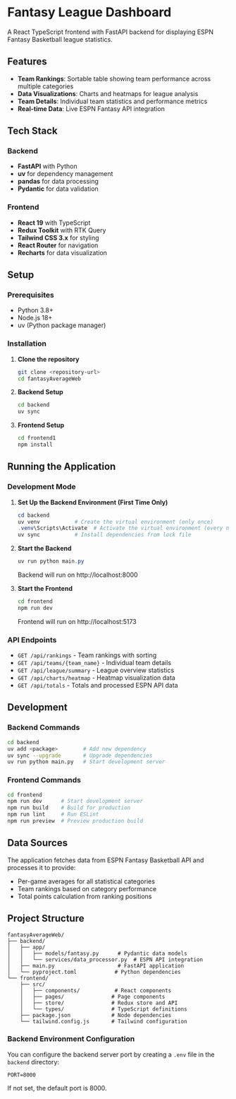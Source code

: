 # Fantasy League Dashboard

A React TypeScript frontend with FastAPI backend for displaying ESPN Fantasy Basketball league statistics.

## Features

- **Team Rankings**: Sortable table showing team performance across multiple categories
- **Data Visualizations**: Charts and heatmaps for league analysis
- **Team Details**: Individual team statistics and performance metrics
- **Real-time Data**: Live ESPN Fantasy API integration

## Tech Stack

### Backend
- **FastAPI** with Python
- **uv** for dependency management
- **pandas** for data processing
- **Pydantic** for data validation

### Frontend
- **React 19** with TypeScript
- **Redux Toolkit** with RTK Query
- **Tailwind CSS 3.x** for styling
- **React Router** for navigation
- **Recharts** for data visualization

## Setup

### Prerequisites
- Python 3.8+
- Node.js 18+
- uv (Python package manager)

### Installation

1. **Clone the repository**
   ```bash
   git clone <repository-url>
   cd fantasyAverageWeb
   ```

2. **Backend Setup**
   ```bash
   cd backend
   uv sync
   ```

3. **Frontend Setup**
   ```bash
   cd frontend1
   npm install
   ```

## Running the Application

### Development Mode

1. **Set Up the Backend Environment (First Time Only)**
   ```powershell
   cd backend
   uv venv           # Create the virtual environment (only once)
   .venv\Scripts\Activate  # Activate the virtual environment (every new terminal)
   uv sync           # Install dependencies from lock file
   ```

2. **Start the Backend**
   ```powershell
   uv run python main.py
   ```
   Backend will run on http://localhost:8000

2. **Start the Frontend**
   ```bash
   cd frontend
   npm run dev
   ```
   Frontend will run on http://localhost:5173

### API Endpoints

- `GET /api/rankings` - Team rankings with sorting
- `GET /api/teams/{team_name}` - Individual team details
- `GET /api/league/summary` - League overview statistics
- `GET /api/charts/heatmap` - Heatmap visualization data
- `GET /api/totals` - Totals and processed ESPN API data

## Development

### Backend Commands
```bash
cd backend
uv add <package>        # Add new dependency
uv sync --upgrade       # Upgrade dependencies
uv run python main.py   # Start development server
```

### Frontend Commands
```bash
cd frontend
npm run dev      # Start development server
npm run build    # Build for production
npm run lint     # Run ESLint
npm run preview  # Preview production build
```

## Data Sources

The application fetches data from ESPN Fantasy Basketball API and processes it to provide:
- Per-game averages for all statistical categories
- Team rankings based on category performance
- Total points calculation from ranking positions

## Project Structure

```
fantasyAverageWeb/
├── backend/
│   ├── app/
│   │   ├── models/fantasy.py      # Pydantic data models
│   │   └── services/data_processor.py  # ESPN API integration
│   ├── main.py                    # FastAPI application
│   └── pyproject.toml            # Python dependencies
└── frontend/
    ├── src/
    │   ├── components/           # React components
    │   ├── pages/               # Page components
    │   ├── store/               # Redux store and API
    │   └── types/               # TypeScript definitions
    ├── package.json             # Node dependencies
    └── tailwind.config.js       # Tailwind configuration
```

### Backend Environment Configuration

You can configure the backend server port by creating a `.env` file in the `backend` directory:

```env
PORT=8000
```

If not set, the default port is 8000.